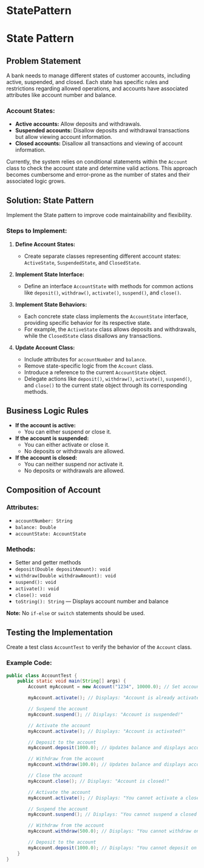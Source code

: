 # StatePattern
# State Pattern

## Problem Statement
A bank needs to manage different states of customer accounts, including active, suspended, and closed. Each state has specific rules and restrictions regarding allowed operations, and accounts have associated attributes like account number and balance.

### Account States:
- **Active accounts:** Allow deposits and withdrawals.
- **Suspended accounts:** Disallow deposits and withdrawal transactions but allow viewing account information.
- **Closed accounts:** Disallow all transactions and viewing of account information.

Currently, the system relies on conditional statements within the `Account` class to check the account state and determine valid actions. This approach becomes cumbersome and error-prone as the number of states and their associated logic grows.

## Solution: State Pattern
Implement the State pattern to improve code maintainability and flexibility.

### Steps to Implement:
1. **Define Account States:**
   - Create separate classes representing different account states: `ActiveState`, `SuspendedState`, and `ClosedState`.

2. **Implement State Interface:**
   - Define an interface `AccountState` with methods for common actions like `deposit()`, `withdraw()`, `activate()`, `suspend()`, and `close()`.

3. **Implement State Behaviors:**
   - Each concrete state class implements the `AccountState` interface, providing specific behavior for its respective state.
   - For example, the `ActiveState` class allows deposits and withdrawals, while the `ClosedState` class disallows any transactions.

4. **Update Account Class:**
   - Include attributes for `accountNumber` and `balance`.
   - Remove state-specific logic from the `Account` class.
   - Introduce a reference to the current `AccountState` object.
   - Delegate actions like `deposit()`, `withdraw()`, `activate()`, `suspend()`, and `close()` to the current state object through its corresponding methods.

## Business Logic Rules
- **If the account is active:**
  - You can either suspend or close it.
- **If the account is suspended:**
  - You can either activate or close it.
  - No deposits or withdrawals are allowed.
- **If the account is closed:**
  - You can neither suspend nor activate it.
  - No deposits or withdrawals are allowed.

## Composition of Account
### Attributes:
- `accountNumber: String`
- `balance: Double`
- `accountState: AccountState`

### Methods:
- Setter and getter methods
- `deposit(Double depositAmount): void`
- `withdraw(Double withdrawAmount): void`
- `suspend(): void`
- `activate(): void`
- `close(): void`
- `toString(): String` — Displays account number and balance

**Note:** No `if-else` or `switch` statements should be used.

## Testing the Implementation
Create a test class `AccountTest` to verify the behavior of the `Account` class.

### Example Code:
```java
public class AccountTest {
    public static void main(String[] args) {
        Account myAccount = new Account("1234", 10000.0); // Set account to active state

        myAccount.activate(); // Displays: "Account is already activated!"

        // Suspend the account
        myAccount.suspend(); // Displays: "Account is suspended!"

        // Activate the account
        myAccount.activate(); // Displays: "Account is activated!"

        // Deposit to the account
        myAccount.deposit(1000.0); // Updates balance and displays account number and current balance

        // Withdraw from the account
        myAccount.withdraw(100.0); // Updates balance and displays account number and current balance

        // Close the account
        myAccount.close(); // Displays: "Account is closed!"

        // Activate the account
        myAccount.activate(); // Displays: "You cannot activate a closed account!"

        // Suspend the account
        myAccount.suspend(); // Displays: "You cannot suspend a closed account!"

        // Withdraw from the account
        myAccount.withdraw(500.0); // Displays: "You cannot withdraw on a closed account!" with current balance

        // Deposit to the account
        myAccount.deposit(1000.0); // Displays: "You cannot deposit on a closed account!" with current balance
    }
}
```
